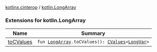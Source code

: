 [kotlinx.cinterop](../index.md) / [kotlin.LongArray](./index.md)

### Extensions for kotlin.LongArray

| Name | Summary |
|---|---|
| [toCValues](to-c-values.md) | `fun `[`LongArray`](https://kotlinlang.org/api/latest/jvm/stdlib/kotlin/-long-array/index.html)`.toCValues(): `[`CValues`](../-c-values/index.md)`<`[`LongVar`](../-long-var.md)`>` |
